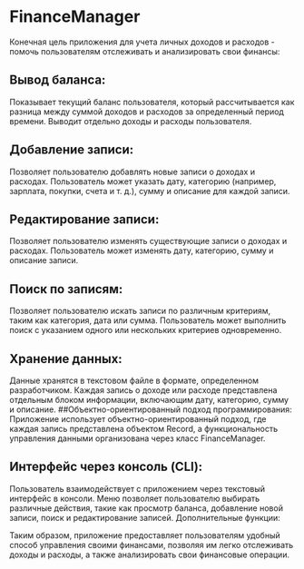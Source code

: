 # FinanceManager


Конечная цель приложения для учета личных доходов и расходов - помочь пользователям отслеживать и анализировать свои финансы:

## Вывод баланса:
Показывает текущий баланс пользователя, который рассчитывается как разница между суммой доходов и расходов за определенный период времени.
Выводит отдельно доходы и расходы пользователя.
## Добавление записи:
Позволяет пользователю добавлять новые записи о доходах и расходах.
Пользователь может указать дату, категорию (например, зарплата, покупки, счета и т. д.), сумму и описание для каждой записи.
## Редактирование записи:
Позволяет пользователю изменять существующие записи о доходах и расходах.
Пользователь может изменять дату, категорию, сумму и описание записи.
## Поиск по записям:
Позволяет пользователю искать записи по различным критериям, таким как категория, дата или сумма.
Пользователь может выполнить поиск с указанием одного или нескольких критериев одновременно.
## Хранение данных:
Данные хранятся в текстовом файле в формате, определенном разработчиком. Каждая запись о доходе или расходе представлена отдельным блоком информации, включающим дату, категорию, сумму и описание.
##Объектно-ориентированный подход программирования:
Приложение использует объектно-ориентированный подход, где каждая запись представлена объектом Record, а функциональность управления данными организована через класс FinanceManager.
## Интерфейс через консоль (CLI):
Пользователь взаимодействует с приложением через текстовый интерфейс в консоли.
Меню позволяет пользователю выбирать различные действия, такие как просмотр баланса, добавление новой записи, поиск и редактирование записей.
Дополнительные функции:

Таким образом, приложение предоставляет пользователям удобный способ управления своими финансами, позволяя им легко отслеживать доходы и расходы, а также анализировать свои финансовые операции.
